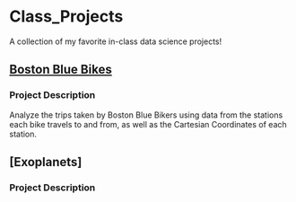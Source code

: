 # Class_Projects
A collection of my favorite in-class data science projects!


## [Boston Blue Bikes](https://github.com/eyang003/BostonBlueBikes)

### Project Description
Analyze the trips taken by Boston Blue Bikers using data from the stations each bike travels to and from, as well as the Cartesian Coordinates of each station. 

[](https://github.com/eyang003/Class_Projects/blob/main/Images/distances.pdf)
[](https://github.com/eyang003/Class_Projects/blob/main/Images/speeds.pdf)



## [Exoplanets]

### Project Description
